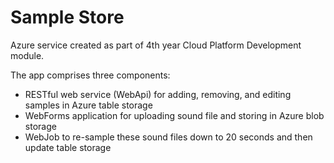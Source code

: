 # Sample Store
Azure service created as part of 4th year Cloud Platform Development module.

The app comprises three components:

* RESTful web service (WebApi) for adding, removing, and editing samples in Azure table storage
* WebForms application for uploading sound file and storing in Azure blob storage
* WebJob to re-sample these sound files down to 20 seconds and then update table storage
